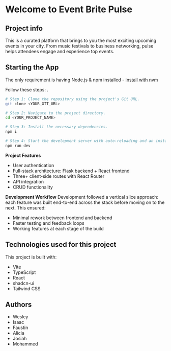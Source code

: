# Welcome to Event Brite Pulse

## Project info
This is a curated platform that brings to you the most exciting upcoming events in your city. From music festivals to business networking, pulse helps attendees engage and experience top events.

## Starting the App
The only requirement is having Node.js & npm installed - [install with nvm](https://github.com/nvm-sh/nvm#installing-and-updating)

Follow these steps:
.
```sh
# Step 1: Clone the repository using the project's Git URL.
git clone <YOUR_GIT_URL>

# Step 2: Navigate to the project directory.
cd <YOUR_PROJECT_NAME>

# Step 3: Install the necessary dependencies.
npm i

# Step 4: Start the development server with auto-reloading and an instant preview.
npm run dev
```

**Project Features**

- User authentication
- Full-stack architecture: Flask backend + React frontend
- Three+ client-side routes with React Router
- API integration
- CRUD functionality

**Development Workflow**
Development followed a vertical slice approach: each feature was built end-to-end across the stack before moving on to the next. This ensured:

- Minimal rework between frontend and backend
- Faster testing and feedback loops
- Working features at each stage of the build

## Technologies used for this project
This project is built with:

- Vite
- TypeScript
- React
- shadcn-ui
- Tailwind CSS

## Authors
- Wesley
- Isaac
- Faustin
- Alicia
- Josiah
- Mohammed


